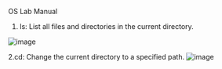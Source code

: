 OS Lab Manual

1. ls: List all files and directories in the current directory.

![image](https://github.com/M-Piyush-21/Os_Lab_Manual/assets/142775278/841333eb-06b2-4b97-81c5-1a7cca119038)

2.cd: Change the current directory to a specified path.
![image](https://github.com/M-Piyush-21/Os_Lab_Manual/assets/142775278/36e4704a-9af6-4bf2-9dc6-5e39aad918fd)

